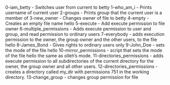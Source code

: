0-iam_betty - Switches user from current to betty
1-who_am_i - Prints username of current user
2-groups - Prints group that the current user is a member of
3-new_owner - Changes owner of file to betty
4-empty - Creates an empty file name hello
5-execute - Add execute permission to file owner
6-multiple_permissions - Adds execute permission to user and group, and read permission to ordinary users
7-everybody - adds execution permission to the owner, the group owner and the other users, to the file hello
8-James_Bond - Gives rights to ordinary users only
9-John_Doe - sets the mode of the file hello
10-mirror_permissions -  script that sets the mode of the file hello the same as olleh’s mode.
11-directories_permissions -  adds execute permission to all subdirectories of the current directory for the owner, the group owner and all other users.
12-directories_permissions - creates a directory called my_dir with permissions 751 in the working directory.
13-change_group -  changes group permission for file